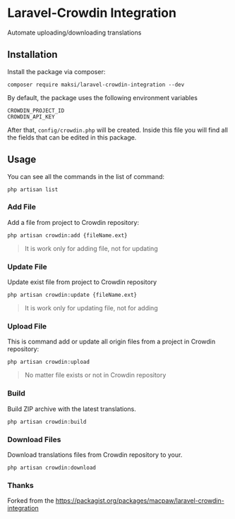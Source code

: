 # Laravel-Crowdin Integration
Automate uploading/downloading translations 
## Installation

Install the package via composer:

```composer require maksi/laravel-crowdin-integration --dev```

By default, the package uses the following environment variables
```
CROWDIN_PROJECT_ID
CROWDIN_API_KEY
```


After that, `config/crowdin.php` will be created. Inside this file you will find all the fields that can be edited in this package.

## Usage

You can see all the commands in the list of command:
```
php artisan list
```
### Add File
Add a file from project to Crowdin repository:
```
php artisan crowdin:add {fileName.ext}
```
> It is work only for adding file, not for updating
### Update File
Update exist file from project to Crowdin repository
```
php artisan crowdin:update {fileName.ext}
```
> It is work only for updating file, not for adding
### Upload File
This is command add or update all origin files from a project in Crowdin repository:
```
php artisan crowdin:upload
```
> No matter file exists or not in Crowdin repository
### Build 
Build ZIP archive with the latest translations.
```
php artisan crowdin:build
```
### Download Files
Download translations files from Crowdin repository to your.
```
php artisan crowdin:download
```

### Thanks

Forked from the https://packagist.org/packages/macpaw/laravel-crowdin-integration